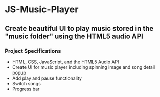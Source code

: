 # JS-Music-Player 

## Create beautiful UI to play music stored in the "music folder" using the HTML5 audio API

### Project Specifications
  - HTML, CSS, JavaScript, and the HTML5 Audio API
  - Create UI for music player including spinning image and song detail popup
  - Add play and pause functionality
  - Switch songs
  - Progress bar
